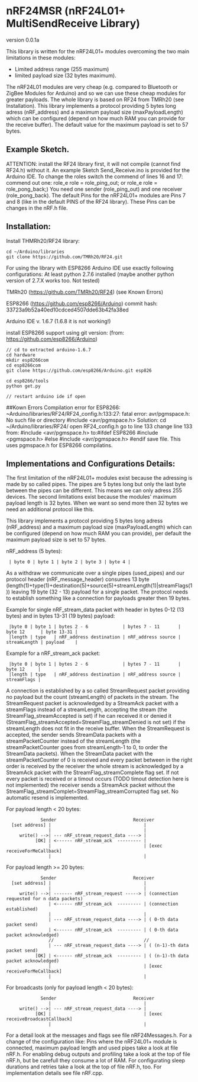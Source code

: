 # nRF24MSR (nRF24L01+ MultiSendReceive Library)
version 0.0.1a

This library is written for the nRF24L01+ modules overcoming the two main limitations in these modules:
 - Limited address range (255 maximum)
 - limited payload size (32 bytes maximum).

The nRF24L01 modules are very cheap (e.g. compared to Bluetooth or ZigBee Modules for Arduino) and so we can use these cheap modules for greater payloads.
The whole library is based on RF24 from TMRh20 (see Installation).
This library implements a protocol providing 5 bytes long adress (nRF_address) and a maximum payload size (maxPayloadLength) which can be configured (depend on how much RAM you can provide for the receive buffer).
The default value for the maximum payload is set to 57 bytes.

## Example Sketch.
ATTENTION: install the RF24 library first, it will not compile (cannot find RF24.h) without it.
An example Sketch Send_Receive.ino is provided for the Arduino IDE.
To change the roles switch the commend of lines 16 and 17:
commend out one:
 role_e role = role_ping_out;
 or 
 role_e role = role_pong_back;)
You need one sender (role_ping_out) and one receiver (role_pong_back).
The default Pins for the nRF24L01+ modules are Pins 7 and 8 (like in the default PINS of the RF24 library). These Pins can be changes in the nRF.h file.

## Installation:

Install THMRh20/RF24 library:

	cd ~/Arduino/libraries
	git clone https://github.com/TMRh20/RF24.git

For using the library with ESP8266 Arduino IDE use exactly following configurations:
At least python 2.7.6 installed (maybe another python version of 2.7.X works too. Not tested)

TMRh20 (https://github.com/TMRh20/RF24) (see Known Errors)

ESP8266 (https://github.com/esp8266/Arduino) commit hash: 33723a9b52a40ed10cdced4507dde63b42fa38ed

Arduino IDE v. 1.6.7 (1.6.8 it is not working!)

install ESP8266 support using git version:
(from: https://github.com/esp8266/Arduino)

	// cd to extracted arduino-1.6.7
	cd hardware
	mkdir esp8266com
	cd esp8266com
	git clone https://github.com/esp8266/Arduino.git esp826

	cd esp8266/tools
	python get.py

	// restart arduino ide if open

##Kown Errors
Compilation error for ESP8266:
~Arduino/libraries/RF24/RF24_config.h:133:27: fatal error: avr/pgmspace.h: No such file or directory
  #include <avr/pgmspace.h>
Solution:
cd ~/Arduino/libraries/RF24/
open RF24_config.h
	go to line 133
	change line 133 from: 	#include \<avr/pgmspace.h\> 
	to:#ifdef ESP8266 #include \<pgmspace.h\> #else #include \<avr/pgmspace.h\> #endif
	save file.
This uses pgmspace.h for ESP8266 compilatins.
	
## Implementations and Configurations Details:

The first limitation of the nRF24L01+ modules exist because the adressing is made by so called pipes. The pipes are 5 bytes long but only the last byte between the pipes can be different. This means we can only adress 255 devices.
The second limitations exist because the modules' maximum payload length is 32 bytes. When we want so send more then 32 bytes we need an additional protocol like this.

This library implements a protocol providing 5 bytes long adress (nRF_address) and a maximum payload size (maxPayloadLength) which can be configured (depend on how much RAM you can provide), per default the maximum payload size is set to 57 bytes.

nRF_address (5 bytes):

     | byte 0 | byte 1 | byte 2 | byte 3 | byte 4 |

As a withdraw we communicate over a single pipes (used_pipes) and our protocol header (nRF_message_header) consumes 13 byte (length(1)+type(1)+destination(5)+source(5)+streamLength(1)|streamFlags(1)) leaving 19 byte (32 - 13) payload for a single packet. The protocol needs to establish something like a connection for payloads greater then 19 bytes.

Example for single nRF_stream_data packet with header in bytes 0-12 (13 bytes) and in bytes 13-31 (19 bytes) payload:

     |byte 0 | byte 1 | bytes 2 - 6             | bytes 7 - 11       | byte 12	    | byte 13-31 |
     |length | type   | nRF_address destination | nRF_address source | streamLength | payload    |
     
Example for a nRF_stream_ack packet:

     |byte 0 | byte 1 | bytes 2 - 6             | bytes 7 - 11       | byte 12	   | 
     |length | type   | nRF_address destination | nRF_address source | streamFlags | 

A connection is established by a so called StreamRequest packet providing no payload but the count (streamLength) of packets in the stream.
The StreamRequest packet is acknowledged by a StreamAck packet with a streamFlags instead of a streamLength, accepting the stream (the StreamFlag_streamAccepted is set) if he can received it or denied it (StreamFlag_streamAccepted=StreamFlag_streamDenied is not set) if the streamLength does not fit in the receive buffer.
When the StreamRequest is accepted, the sender sends StreamData packets with a streamPacketCounter instead of the streamLength (the streamPacketCounter goes from streamLength-1 to 0, to order the StreamData packets). When the StreamData packet with the streamPacketCounter of 0 is received and every packet between in the right order is received by the receiver the whole stream is acknowledged by a StreamAck packet with the StreamFlag_streamComplete flag set. If not every packet is received or a timout occurs (TODO timout detection here is not implemented) the receiver sends a StreamAck packet without the StreamFlag_streamComplet=StreamFlag_streamCorrupted flag set. No automatic resend is implemented.

For payload length < 20 bytes:

                 Sender                             Receiver
      [set address] |                                   |
                    |                                   |
         write() -->| --- nRF_stream_request_data ----> | 
               [OK] | <------ nRF_stream_ack  --------- | 
                    |                                   | [exec receiveForMeCallback]
                    |                                   |


For payload length >= 20 bytes:

                 Sender                             Receiver
      [set address] |                                   |
                    |                                   |
         write() -->| ------- nRF_stream_request -----> | (connection requested for n data packets)
                    | <------ nRF_stream_ack  --------- | (connection established)
                    |                                   |
                    | --- nRF_stream_request_data ----> | ( 0-th data packet send)
                    | <------ nRF_stream_ack  --------- | ( 0-th data packet acknowledged)
                    //                                  //
                    | --- nRF_stream_request_data ----> | ( (n-1)-th data packet send)
               [OK] | <------ nRF_stream_ack  --------- | ( (n-1)-th data packet acknowledged)
                    |                                   | [exec receiveForMeCallback]
                    |                                   |


For broadcasts (only for payload length < 20 bytes):

                 Sender                             Receiver
                    |                                   |
         write() -->| --- nRF_stream_request_data ----> | 
               [OK] |                                   | [exec receiveBroadcastCallback]
                    |                                   |


For a detail look at the messages and flags see file nRF24Messages.h.
For a change of the configuration like: Pins where the nRF24L01+ module is connected, maximum payload length and used pipes take a look at file nRF.h.
For enabling debug outputs and profiling take a look at the top of file nRF.h, but be carefull they consume a lot of RAM.
For configurating sleep durations and retries take a look at the top of file nRF.h, too.
For implementation details see file nRF.cpp.



